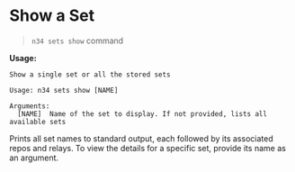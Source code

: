 # Show a Set

> `n34 sets show` command

**Usage:**
```
Show a single set or all the stored sets

Usage: n34 sets show [NAME]

Arguments:
  [NAME]  Name of the set to display. If not provided, lists all available sets
```

Prints all set names to standard output, each followed by its associated repos
and relays. To view the details for a specific set, provide its name as an
argument.
